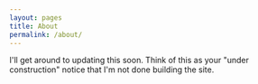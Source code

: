 ```yaml
---
layout: pages
title: About
permalink: /about/
---
```


I'll get around to updating this soon.  Think of this as your "under construction" notice that I'm not done building the site.